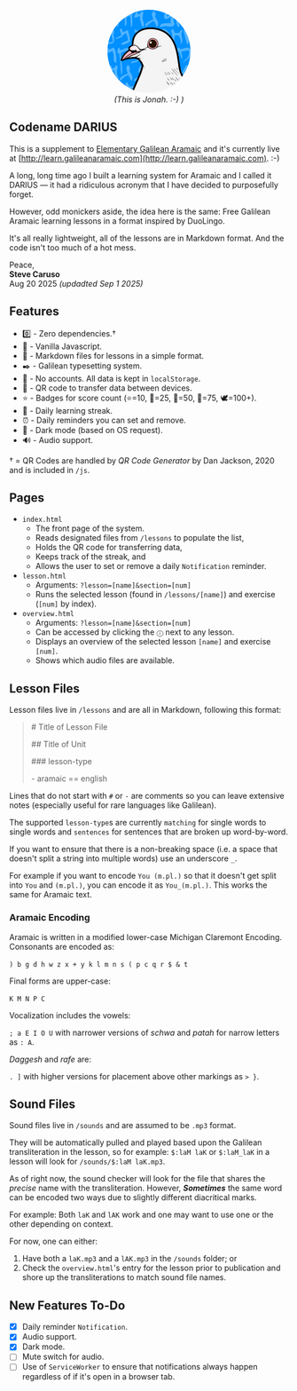 <p style="text-align:center">
<img src="img/jonah.png" style="max-width:150px; border-radius:150px;"><br>
<em>(This is Jonah. :-) )</em>
</p>

## Codename DARIUS

This is a supplement to [Elementary Galilean Aramaic](http://galileanaramaic.com) and it's currently live at [http://learn.galileanaramaic.com](http://learn.galileanaramaic.com). :-)

A long, long time ago I built a learning system for Aramaic and I called it DARIUS — it had a ridiculous acronym that I have decided to purposefully forget.

However, odd monickers aside, the idea here is the same: Free Galilean Aramaic learning lessons in a format inspired by DuoLingo. 

It's all really lightweight, all of the lessons are in Markdown format. And the code isn't too much of a hot mess.

Peace,  
**Steve Caruso**  
Aug 20 2025 _(updadted Sep 1 2025)_

## Features

- 0️⃣ - Zero dependencies.†
- 🍦 - Vanilla Javascript.
- 📄 - Markdown files for lessons in a simple format.
- ✒️ - Galilean typesetting system.
- 💽 - No accounts. All data is kept in `localStorage`.
- 🎯 - QR code to transfer data between devices.
- ⭐ - Badges for score count (⭐=10, 🥉=25, 🥈=50, 🏅=75, 🕊️=100+).
- 📆 - Daily learning streak.
- ⏰ - Daily reminders you can set and remove.
- 🌙 - Dark mode (based on OS request).
- 🔊 - Audio support.

† = QR Codes are handled by *QR Code Generator* by Dan Jackson, 2020 and is included in `/js`.

## Pages

- `index.html` 
    - The front page of the system. 
    - Reads designated files from `/lessons` to populate the list, 
    - Holds the QR code for transferring data, 
    - Keeps track of the streak, and 
    - Allows the user to set or remove a daily `Notification` reminder.
- `lesson.html`
    - Arguments: `?lesson=[name]&section=[num]` 
    - Runs the selected lesson (found in `/lessons/[name]`) and exercise (`[num]` by index).
- `overview.html`
    - Arguments: `?lesson=[name]&section=[num]` 
    - Can be accessed by clicking the `ⓘ` next to any lesson.
    - Displays an overview of the selected lesson `[name]` and exercise `[num]`. 
    - Shows which audio files are available.

## Lesson Files

Lesson files live in `/lessons` and are all in Markdown, following this format:

> \# Title of Lesson File
>
> \## Title of Unit
>
> \### lesson-type
>
> \- aramaic == english

Lines that do not start with `#` or `-` are comments so you can leave extensive notes (especially useful for rare languages like Galilean).

The supported `lesson-type`s are currently `matching` for single words to single words and `sentences` for sentences that are broken up word-by-word.

If you want to ensure that there is a non-breaking space (i.e. a space that doesn't split a string into multiple words) use an underscore `_`.

For example if you want to encode `You (m.pl.)` so that it doesn't get split into `You` and `(m.pl.)`, you can encode it as `You_(m.pl.)`. This works the same for Aramaic text.

### Aramaic Encoding

Aramaic is written in a modified lower-case Michigan Claremont Encoding. Consonants are encoded as:

`) b g d h w z x + y k l m n s ( p c q r $ & t`

Final forms are upper-case:

`K M N P C`

Vocalization includes the vowels:

`; a E I O U` with narrower versions of *schwa* and *patah* for narrow letters as `: A`.

*Daggesh* and *rafe* are:

`. ]` with higher versions for placement above other markings as `> }`.

## Sound Files

Sound files live in `/sounds` and are assumed to be `.mp3` format.

They will be automatically pulled and played based upon the Galilean transliteration in the lesson, so for example: `$:laM laK` or `$:laM_laK` in a lesson will look for `/sounds/$:laM laK.mp3`.

As of right now, the sound checker will look for the file that shares the *precise* name with the transliteration. However, ***Sometimes*** the same word can be encoded two ways due to slightly different diacritical marks.

For example: Both `laK` and `lAK` work and one may want to use one or the other depending on context.

For now, one can either:

1. Have both a `laK.mp3` and a `lAK.mp3` in the `/sounds` folder; or
2. Check the `overview.html`'s entry for the lesson prior to publication and shore up the transliterations to match sound file names.

## New Features To-Do

- [x] Daily reminder `Notification`.
- [x] Audio support.
- [x] Dark mode.
- [ ] Mute switch for audio.
- [ ] Use of `ServiceWorker` to ensure that notifications always happen regardless of if it's open in a browser tab.